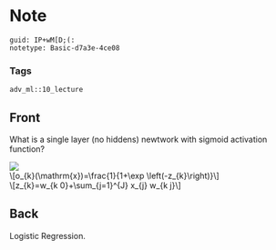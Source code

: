 # Note
```
guid: IP+wM[D;(:
notetype: Basic-d7a3e-4ce08
```

### Tags
```
adv_ml::10_lecture
```

## Front
What is a single layer (no hiddens) newtwork with sigmoid
activation function?
<div><img src="paste-1b4d997ef44878da5fbfe4d009c258df38e979f7.jpg"></div>
<div>
  \[o_{k}(\mathrm{x})=\frac{1}{1+\exp \left(-z_{k}\right)}\]
</div>
<div>
  \[z_{k}=w_{k 0}+\sum_{j=1}^{J} x_{j} w_{k j}\]
</div>

## Back
Logistic Regression.

